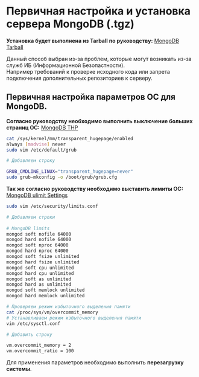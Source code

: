 # Первичная настройка и установка сервера MongoDB (.tgz)
**Установка будет выполнена из Tarball по руководству:** [MongoDB Tarball](https://www.mongodb.com/docs/manual/tutorial/install-mongodb-on-ubuntu-tarball/)

Данный способ выбран из-за проблем, которые могут возникать из-за служб ИБ (Информационной Безопастности).  
Например требований к проверке исходного кода или запрета подключения дополнительных репозиториев к серверу.

## Первичная настройка параметров ОС для MongoDB.
**Согласно руководству необходимо выполнить выключение больших страниц ОС:** [MongoDB THP](https://www.mongodb.com/docs/manual/tutorial/transparent-huge-pages/)
```bash
cat /sys/kernel/mm/transparent_hugepage/enabled
always [madvise] never
sudo vim /etc/default/grub

# Добавляем строку

GRUB_CMDLINE_LINUX="transparent_hugepage=never"
sudo grub-mkconfig -o /boot/grub/grub.cfg
```
**Так же согласно руководству необходимо выставить лимиты ОС:** [MongoDB ulimit Settings](https://www.mongodb.com/docs/manual/reference/ulimit/)
```bash
sudo vim /etc/security/limits.conf

# Добавляем строки
  
# MongoDB limits
mongod soft nofile 64000
mongod hard nofile 64000
mongod soft nproc 64000 
mongod hard nproc 64000
mongod soft fsize unlimited
mongod hard fsize unlimited
mongod soft cpu unlimited
mongod hard cpu unlimited
mongod soft as unlimited
mongod hard as unlimited
mongod soft memlock unlimited
mongod hard memlock unlimited
```
```bash
# Проверяем режим избыточного выделения памяти
cat /proc/sys/vm/overcommit_memory
# Устанавливаем режим избыточного выделения памяти
vim /etc/sysctl.conf

# Добавить строку

vm.overcommit_memory = 2
vm.overcommit_ratio = 100
```
Для применения параметров необходимо выполнить **перезагрузку системы**.
